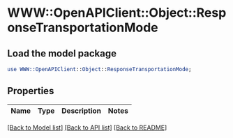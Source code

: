 # WWW::OpenAPIClient::Object::ResponseTransportationMode

## Load the model package
```perl
use WWW::OpenAPIClient::Object::ResponseTransportationMode;
```

## Properties
Name | Type | Description | Notes
------------ | ------------- | ------------- | -------------

[[Back to Model list]](../README.md#documentation-for-models) [[Back to API list]](../README.md#documentation-for-api-endpoints) [[Back to README]](../README.md)


